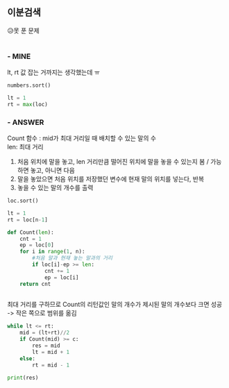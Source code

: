 
## 이분검색
😥못 푼 문제  
<br>

### - MINE
lt, rt 값 잡는 거까지는 생각했는데 ㅠ 

```python
numbers.sort()

lt = 1
rt = max(loc)
```

### - ANSWER
Count 함수 : mid가 최대 거리일 때 배치할 수 있는 말의 수  
len: 최대 거리  
1. 처음 위치에 말을 놓고, len 거리만큼 떨어진 위치에 말을 놓을 수 있는지 봄 / 가능하면 놓고, 아니면 다음   
2. 말을 놓았으면 처음 위치를 저장했던 변수에 현재 말의 위치를 넣는다, 반복
3. 놓을 수 있는 말의 개수를 출력
```python
loc.sort()

lt = 1
rt = loc[n-1]

def Count(len):
    cnt = 1
    ep = loc[0]
    for i in range(1, n):
        #처음 말과 현재 놓는 말과의 거리
        if loc[i]-ep >= len:
            cnt += 1
            ep = loc[i]
    return cnt
    
```
최대 거리를 구하므로 Count의 리턴값인 말의 개수가 제시된 말의 개수보다 크면 성공 -> 작은 쪽으로 범위를 옮김
```python
while lt <= rt:
    mid = (lt+rt)//2
    if Count(mid) >= c:
        res = mid
        lt = mid + 1
    else:
        rt = mid - 1

print(res)
```